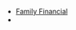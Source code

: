 - [Family Financial](https://docs.google.com/spreadsheets/d/11ZNG6QuLY6o9UuaycU4jLJIvGVB6ZCC6Bd4Z-xxK-9w/edit#gid=0)
- 
